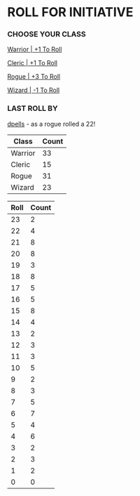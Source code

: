 # ROLL FOR INITIATIVE
### CHOOSE YOUR CLASS

[Warrior | +1 To Roll](https://github.com/benjaminsampica/benjaminsampica/issues/new?title=roll%7Cwarrior&body=Just+click+%27Submit+new+issue%27.)

[Cleric | +1 To Roll](https://github.com/benjaminsampica/benjaminsampica/issues/new?title=roll%7Ccleric&body=Just+click+%27Submit+new+issue%27.)

[Rogue | +3 To Roll](https://github.com/benjaminsampica/benjaminsampica/issues/new?title=roll%7Crogue&body=Just+click+%27Submit+new+issue%27.)

[Wizard | -1 To Roll](https://github.com/benjaminsampica/benjaminsampica/issues/new?title=roll%7Cwizard&body=Just+click+%27Submit+new+issue%27.)
### LAST ROLL BY
[dpells](https://www.github.com/dpells) - as a rogue rolled a 22!

|Class|Count|
|-|-|
|Warrior|33|
|Cleric|15|
|Rogue|31|
|Wizard|23|

|Roll|Count|
|-|-|
|23|2
|22|4
|21|8
|20|8
|19|3
|18|8
|17|5
|16|5
|15|8
|14|4
|13|2
|12|3
|11|3
|10|5
|9|2
|8|3
|7|5
|6|7
|5|4
|4|6
|3|2
|2|3
|1|2
|0|0
